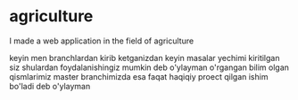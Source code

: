 # agriculture
I made a web application in the field of agriculture


keyin men branchlardan kirib ketganizdan keyin masalar yechimi kiritilgan siz shulardan foydalanishingiz mumkin deb o'ylayman o'rgangan bilim olgan qismlarimiz
master branchimizda esa faqat haqiqiy proect qilgan ishim bo'ladi deb o'ylayman 
